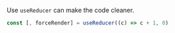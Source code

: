 Use `useReducer` can make the code cleaner.

```js
const [, forceRender] = useReducer((c) => c + 1, 0)
```
